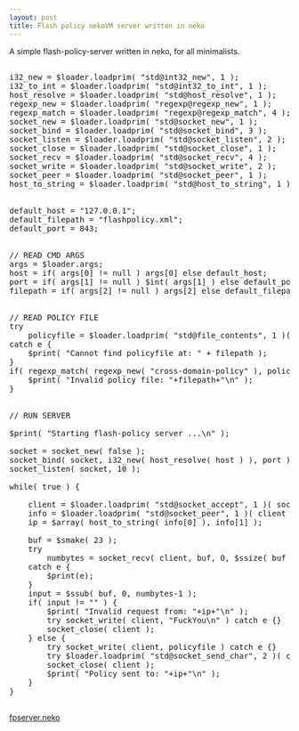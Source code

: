 ```yaml
---
layout: post
title: Flash policy nekoVM server written in neko
---
```

A simple flash-policy-server written in neko, for all minimalists.
<pre class="code">

i32_new = $loader.loadprim( "std@int32_new", 1 );
i32_to_int = $loader.loadprim( "std@int32_to_int", 1 );
host_resolve = $loader.loadprim( "std@host_resolve", 1 );
regexp_new = $loader.loadprim( "regexp@regexp_new", 1 );
regexp_match = $loader.loadprim( "regexp@regexp_match", 4 );
socket_new = $loader.loadprim( "std@socket_new", 1 );
socket_bind = $loader.loadprim( "std@socket_bind", 3 );
socket_listen = $loader.loadprim( "std@socket_listen", 2 );
socket_close = $loader.loadprim( "std@socket_close", 1 );
socket_recv = $loader.loadprim( "std@socket_recv", 4 );
socket_write = $loader.loadprim( "std@socket_write", 2 );
socket_peer = $loader.loadprim( "std@socket_peer", 1 );
host_to_string = $loader.loadprim( "std@host_to_string", 1 )


default_host = "127.0.0.1";
default_filepath = "flashpolicy.xml";
default_port = 843;


// READ CMD ARGS
args = $loader.args;
host = if( args[0] != null ) args[0] else default_host;
port = if( args[1] != null ) $int( args[1] ) else default_port;
filepath = if( args[2] != null ) args[2] else default_filepath;


// READ POLICY FILE
try 
	policyfile = $loader.loadprim( "std@file_contents", 1 )( filepath )
catch e {
	$print( "Cannot find policyfile at: " + filepath );
}
if( regexp_match( regexp_new( "cross-domain-policy" ), policyfile, 0, $ssize( policyfile ) ) == false ) {
	$print( "Invalid policy file: "+filepath+"\n" );
}


// RUN SERVER

$print( "Starting flash-policy server ...\n" );

socket = socket_new( false );
socket_bind( socket, i32_new( host_resolve( host ) ), port );
socket_listen( socket, 10 );

while( true ) {

	client = $loader.loadprim( "std@socket_accept", 1 )( socket );
	info = $loader.loadprim( "std@socket_peer", 1 )( client );
	ip = $array( host_to_string( info[0] ), info[1] );
	
	buf = $smake( 23 );
	try
		numbytes = socket_recv( client, buf, 0, $ssize( buf ) )
	catch e {
		$print(e);
	}
	input = $ssub( buf, 0, numbytes-1 );
	if( input != "<policy-file-request/>" ) {
		$print( "Invalid request from: "+ip+"\n" );
		try socket_write( client, "FuckYou\n" ) catch e {}
		socket_close( client );
	} else {
		try socket_write( client, policyfile ) catch e {}
		try $loader.loadprim( "std@socket_send_char", 2 )( client, 0 ) catch e {}
		socket_close( client );
		$print( "Policy sent to: "+ip+"\n" );
	}
}

</pre>
[fpserver.neko](/file/flashpolicyd.neko)
